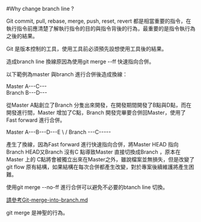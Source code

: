 #Why change branch line ?

Git commit, pull, rebase, merge, push, reset, revert 都是相當重要的指令，在執行指令前應清楚了解執行指令的目的與指令背後的行為，最重要的是指令執行為之後的結果。

Git 是版本控制的工具，使用工具前必須預先設想使用工具後的結果。

造成branch line 換線原因為使用git merge --ff 快速指向合併。

以下範例為master 與branch 進行合併後造成換線：

Master A---C---
        \
Branch   B---D---

從Master A點創立了Branch 分隻出來開發，在開發期間開發了B點與D點，而在開發進行間，Master 增加了C點，Branch 開發完畢要合併回Master，使用了Fast forward 進行合併。

Master A---B---D---E
	\	  /
Branch   ---C-----

產生了換線，因為Fast forward 進行快速指向合併，將Master HEAD 指向 Branch HEAD又Branch 沒有C 點導致Master 直接切換成Branch ，原本在Master 上的 C點將會被獨立出來在Master之外，雖說檔案並無損失，但是改變了git flow 原有結構，如果結構在每次合併都產生改變，對於專案後續維護將產生困難。
	
使用git merge --no-ff 進行合併可以避免不必要的btanch line 切換。

[請參考Git-merge-into-branch.md](https://github.com/chuanxd/Git-Note/blob/master/case-by-case/Git-merge-into-branch.md)


git merge 是神聖的行為。
